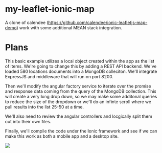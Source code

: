 # my-leaflet-ionic-map
A clone of calendee (https://github.com/calendee/ionic-leafletjs-map-demo) work with some additional MEAN stack integration.

# Plans
This basic example utilizes a local object created within the app as the list of items. We're going to change this by adding a REST API backend. 
We've loaded 580 locations documents into a MongoDB colleciton. We'll integrate ExpressJS and middleware that will run on port 8200. 

Then we'll modify the angular factory service to iterate over the promise and response data coming from the query of the MongoDB collection.
This will create a very long drop down, so we may make some additonal queries to reduce the size of the dropdown or we'll do an infinte scroll where we pull results into the list 25-50 at a time.

We'll also need to review the angular controllers and locgically split them out into their own files.

Finally, we'll compile the code under the Ionic framework and see if we can make this work as both a mobile app and a desktop site. 

<img src="Screen Shot 2016-03-16 at 10.05.06 AM">
